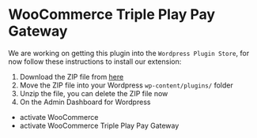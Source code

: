 # WooCommerce Triple Play Pay Gateway

We are working on getting this plugin into the `Wordpress Plugin Store`, for now follow these instructions to install our extension:
1. Download the ZIP file from [here](https://github.com/TriplePlayPay/woocommerce-gateway-tripleplaypay/releases/tag/v1.2.1)
2. Move the ZIP file into your Wordpress `wp-content/plugins/` folder
3. Unzip the file, you can delete the ZIP file now
4. On the Admin Dashboard for Wordpress
  - activate WooCommerce
  - activate WooCommerce Triple Play Pay Gateway